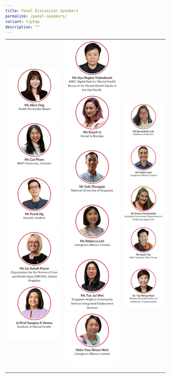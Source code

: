 ```yaml
---
title: Panel Discussion Speakers
permalink: /panel-speakers/
variant: tiptap
description: ""
---
```

<table style="minWidth: 75px">
<colgroup>
<col>
<col>
<col>
</colgroup>
<tbody>
<tr>
<td rowspan="1" colspan="1"><a class="isomer-image-wrapper" href="/alice-ong/"><img style="width: 100%" height="auto" width="100%" alt="" src="/images/SMHC 2025 Speakers/Thumbnail_Ms_Alice_Ong.png"></a>
<a class="isomer-image-wrapper" href="/cat-pham/">
<img style="width: 100%" height="auto" width="100%" alt="" src="/images/SMHC 2025 Speakers/Thumbnail__Ms_Cat_Pham.png">
</a><a class="isomer-image-wrapper" href="/frank-ng/"><img style="width: 100%" height="auto" width="100%" alt="" src="/images/SMHC 2025 Speakers/Thumbnail_Mr_Frank_Ng.png"></a>
<a class="isomer-image-wrapper" href="/liz-ashall-payne/">
<img style="width: 100%" height="auto" width="100%" alt="" src="/images/SMHC 2025 Speakers/Thumbnail__Ms_Liz_Ashall_Payne.png">
</a>
<div class="isomer-image-wrapper">
<img style="width: 100%" height="auto" width="100%" alt="" src="/images/SMHC 2025 Speakers/Thumbnail___A_Prof_Swapna_K_Verma.png">
</div>
<p></p>
<p></p>
<p></p>
<p></p>
<p></p>
<p></p>
<p></p>
<p></p>
<p></p>
</td>
<td rowspan="1" colspan="1"><a class="isomer-image-wrapper" href="/ayu-regina-yolandasari/"><img style="width: 100%" height="auto" width="100%" alt="" src="/images/SMHC 2025 Speakers/Thumbnail_Ms_Ayu_Regina_Yolandasari.png"></a>
<a class="isomer-image-wrapper" href="/enoch-li/">
<img style="width: 100%" height="auto" width="100%" alt="" src="/images/SMHC 2025 Speakers/Thumbnail___Ms_Enoc_Li_v1.png">
</a><a class="isomer-image-wrapper" href="/goh-zhengqin/"><img style="width: 100%" height="auto" width="100%" alt="" src="/images/SMHC 2025 Speakers/Thumbnail_Mr_Goh_Zhengqin.png"></a>
<a class="isomer-image-wrapper" href="/rebecca-loh/">
<img style="width: 100%" height="auto" width="100%" alt="" src="/images/SMHC 2025 Speakers/Thumbnail__Ms_Rebecca_Loh.png">
</a>
<div class="isomer-image-wrapper">
<img style="width: 100%" height="auto" width="100%" alt="" src="/images/SMHC 2025 Speakers/Thumbnail_Ms_Tan_Jui_Wei.png">
</div><a class="isomer-image-wrapper" href="/yew-woon-wah/"><img style="width: 100%" height="auto" width="100%" alt="" src="/images/SMHC 2025 Speakers/Thumbnail__Mdm_Yew_Woon_Wah.png"></a>
<p></p>
<p></p>
</td>
<td rowspan="1" colspan="1"><a class="isomer-image-wrapper" href="/bernadette-loh/"><img style="width: 100%" height="auto" width="100%" alt="" src="/images/SMHC 2025 Speakers/1_Thumbnail_Ms_Bernadette_Loh.png"></a>
<a class="isomer-image-wrapper" href="/fahim-fazil/">
<img style="width: 100%" height="auto" width="100%" alt="" src="/images/SMHC 2025 Speakers/Thumbnail__Mr_Fahim_Fazil.png">
</a><a class="isomer-image-wrapper" href="/krista-vanderheide/"><img style="width: 100%" height="auto" width="100%" alt="" src="/images/SMHC 2025 Speakers/Thumbnail__Ms_Krista_Vanderheide.png"></a>
<div class="isomer-image-wrapper">
<img style="width: 100%" height="auto" width="100%" alt="" src="/images/SMHC 2025 Speakers/Thumbnail_Ms_Suyin_Tay.png">
</div><a class="isomer-image-wrapper" href="/tan-weng-mooi/"><img style="width: 100%" height="auto" width="100%" alt="" src="/images/SMHC 2025 Speakers/Thumbnail__Dr__Tan_Weng_Mooi.png"></a>
</td>
</tr>
</tbody>
</table>
<p></p>